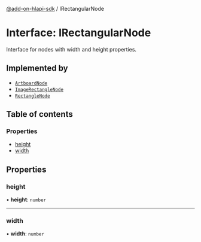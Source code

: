 [@add-on-hlapi-sdk](../overview.md) / IRectangularNode

# Interface: IRectangularNode

Interface for nodes with width and height properties.

## Implemented by

- [`ArtboardNode`](../classes/artboard-node.md)
- [`ImageRectangleNode`](../classes/image-rectangle-node.md)
- [`RectangleNode`](../classes/rectangle-node.md)

## Table of contents

### Properties

- [height](i-rectangular-node.md#height)
- [width](i-rectangular-node.md#width)

## Properties

###  height

• **height**: `number`

<hr />

### width

• **width**: `number`
